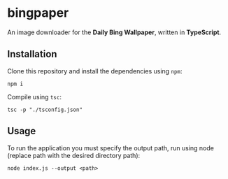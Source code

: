 # bingpaper

An image downloader for the **Daily Bing Wallpaper**, written in **TypeScript**.

## Installation

Clone this repository and install the dependencies using `npm`:
```
npm i
```
Compile using `tsc`:

```
tsc -p "./tsconfig.json"
```

## Usage

To run the application you must specify the output path, run using node (replace path with the desired directory path):

```
node index.js --output <path>
```
